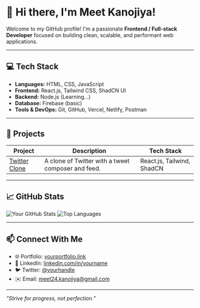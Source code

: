 # 👋 Hi there, I'm Meet Kanojiya!

Welcome to my GitHub profile! I'm a passionate **Frontend / Full-stack Developer** focused on building clean, scalable, and performant web applications.

---

## 💻 Tech Stack

- **Languages:** HTML, CSS, JavaScript
- **Frontend:** React.js, Tailwind CSS, ShadCN UI
- **Backend:** Node.js (Learning...)
- **Database:** Firebase (basic)
- **Tools & DevOps:** Git, GitHub, Vercel, Netlify, Postman

---

## 🚀 Projects

| Project | Description | Tech Stack |
|--------|-------------|------------|
| [Twitter Clone](https://github.com/Meet241105/X-clone) | A clone of Twitter with a tweet composer and feed. | React.js, Tailwind, ShadCN |

---

## 📈 GitHub Stats

![Your GitHub Stats](https://github-readme-stats.vercel.app/api?username=Meet241105&show_icons=true&theme=radical)
![Top Languages](https://github-readme-stats.vercel.app/api/top-langs/?username=Meet241105&layout=compact&theme=radical)

---

## 📫 Connect With Me

- 🌐 Portfolio: [yourportfolio.link](https://yourportfolio.link)
- 💼 LinkedIn: [linkedin.com/in/yourname](https://www.linkedin.com/in/meet-k-620115229/)
- 🐦 Twitter: [@yourhandle](https://x.com/meet_2405)
- ✉️ Email: meet24.kanojiya@gmail.com

---

_“Strive for progress, not perfection.”_

